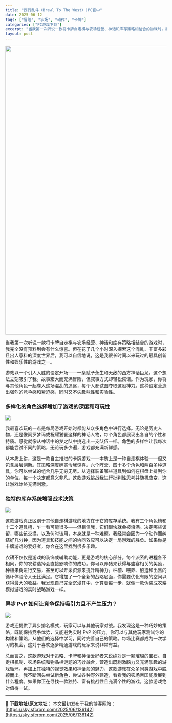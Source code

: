 ```yaml
---
title: "西行乱斗（Brawl To The West）|PC官中"
date: 2025-06-12
tags: ["冒险", "农场", "动作", "卡牌"]
categories: ["PC游戏下载"]
excerpt: "当我第一次听说一款将卡牌自走棋与农场经营、神话和库存策略相结合的游戏时，我完全没有预料到会有什么惊喜。但在花了几个小时深入探索这个混乱、丰富多彩且出人意料的深度世界后，我可以自信地说，这是我很长时间以来玩过的最具创新性和娱乐性的游戏之一。 游戏以一个引人入胜的设定开场——一条赋予永生和无敌的西方神话&hellip;"
layout: post
---
```


<img class="aligncenter size-full wp-image-136143" src="https://sky.sfcrom.com/wp-content/uploads/2025/06/2025061208255783.webp" alt="" width="600" height="900" />

当我第一次听说一款将卡牌自走棋与农场经营、神话和库存策略相结合的游戏时，我完全没有预料到会有什么惊喜。但在花了几个小时深入探索这个混乱、丰富多彩且出人意料的深度世界后，我可以自信地说，这是我很长时间以来玩过的最具创新性和娱乐性的游戏之一。

游戏以一个引人入胜的设定开场——一条赋予永生和无敌的西方神话巨龙。这个想法立刻吸引了我。故事宏大而充满冒险，但叙事方式却轻松诙谐。作为玩家，你将与其他角色一起卷入这场混乱的追逐，每个人都试图夺取这股神力。这种设定营造出强烈的竞争感和紧迫感，同时又不失趣味性和实验性。
<h3>多样化的角色选择增加了游戏的深度和可玩性</h3>
<img src="https://shared.akamai.steamstatic.com/store_item_assets/steam/apps/2870150/0693778d1b9e8dbfff37c6fce0b5a4ae1a79764d/ss_0693778d1b9e8dbfff37c6fce0b5a4ae1a79764d.1920x1080.jpg?t=1749269867" />

我最喜欢玩的一点是每局游戏开始时都能从众多角色中进行选择。无论是历史人物，还是像阎罗梦玛或祝耀饕餮这样的神话人物，每个角色都展现出各自的个性和特质。感觉就像从神话中的梦之队中挑选出一支队伍一样。角色的多样性让我每次都能尝试不同的策略，无论玩多少遍，游戏都充满新鲜感。

从本质上讲，这是一款自主推进的卡牌游戏——本质上是一种自走棋体验——但又包含层层创新。其策略深度确实令我惊喜。六个阵营、四十多个角色和两百多种道具，你可以尝试的组合几乎无穷无尽。从选择装备哪些道具到如何在棋盘上排列你的单位，每一个决定都意义非凡。这款游戏挑战我进行批判性思考并随机应变，这让游戏始终充满刺激。
<h3>独特的库存系统增强战术决策</h3>
<img src="https://shared.akamai.steamstatic.com/store_item_assets/steam/apps/2870150/c40946c0bc098d7308098fa1d6c41cd3ef7e8f66/ss_c40946c0bc098d7308098fa1d6c41cd3ef7e8f66.1920x1080.jpg?t=1749269867" />

这款游戏真正区别于其他自走棋游戏的地方在于它的库存系统。我有三个角色槽和十二个道具槽，乍一看可能很多——但相信我，它们很快就会被填满。决定哪些该留，哪些该交换，以及何时该用，本身就是一种难题。我经常会因为一个动作而纠结好几分钟，因为道具和技能之间的协同效应可以决定一局游戏的胜负。如果你是卡牌游戏的爱好者，你会在这里找到很多乐趣。

农耕不仅仅是游戏的装饰或辅助功能，更是游戏的核心部分。每个派系的进程各不相同，你的农耕选择会直接影响你的成功。你可以养猪来获得与盛宴相关的奖励，种植果树进行交易，甚至可以开采资源来提升精神力。种植、喂养、酿造和出售的循环体验令人无比满足。它增加了一个全新的战略层面，你需要优化有限的空间以获得最大的收益。我发现自己完全沉浸其中，计算着每一步，就像一款伪装成农耕模拟游戏的实时战略游戏一样。
<h3>异步 PvP 如何让竞争保持吸引力且不产生压力？</h3>
<img src="https://shared.akamai.steamstatic.com/store_item_assets/steam/apps/2870150/d4a2d04b8119301d44a0bb20e8a3509ac297b7ba/ss_d4a2d04b8119301d44a0bb20e8a3509ac297b7ba.1920x1080.jpg?t=1749269867" />

游戏还提供了异步排名模式，玩家可以与其他玩家对战。我发现这是一种巧妙的策略，既能保持竞争优势，又能避免实时 PvP 的压力。你可以与其他玩家测试你的构建和策略，从他们的选择中学习，同时完善自己的策略。每场比赛都成为一次学习的机会，这对于喜欢逐步精通游戏的玩家来说非常有益。

总而言之，这款游戏对于策略、卡牌和神话爱好者来说绝对是一颗璀璨的宝石。自走棋机制、农场系统和物品栏谜题的巧妙融合，营造出既刺激脑力又充满乐趣的游戏循环。再加上其独特的视觉效果和神话般的魅力，这款游戏在众多同类游戏中脱颖而出。我不断回头尝试新角色，尝试各种野外建造，看看我的农场帝国能发展到什么程度。如果你正在寻找一款独特、富有挑战性且充满个性的游戏，这款游戏绝对值得一试。

---
📖 **下载地址/原文地址：** 本文最初发布于我的博客网站：[https://sky.sfcrom.com/2025/06/136142](https://sky.sfcrom.com/2025/06/136142)

